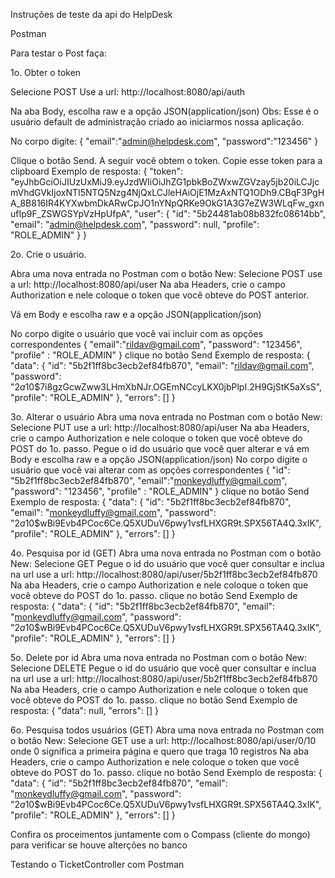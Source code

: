 Instruções de teste da api do HelpDesk

Postman

Para testar o Post faça:

1o. Obter o token

Selecione POST
Use a url: http://localhost:8080/api/auth

Na aba Body, escolha raw e a opção JSON(application/json)
Obs: Esse é o usuário default de administração criado ao iniciarmos nossa aplicação.

No corpo digite:
{
	"email":"admin@helpdesk.com",
	"password":"123456"
}

Clique o botão Send. A seguir você obtem o token. Copie esse token para a clipboard
Exemplo de resposta:
{
    "token": "eyJhbGciOiJIUzUxMiJ9.eyJzdWIiOiJhZG1pbkBoZWxwZGVzay5jb20iLCJjcmVhdGVkIjoxNTI5NTQ5Nzg4NjQxLCJleHAiOjE1MzAxNTQ1ODh9.CBqF3PgHA_8B816IR4KYXwbmDkARwCpJO1nYNpQRKe9OkG1A3G7eZW3WLqFw_gxnufIp9F_ZSWGSYpVzHpUfpA",
    "user": {
        "id": "5b24481ab08b832fc08614bb",
        "email": "admin@helpdesk.com",
        "password": null,
        "profile": "ROLE_ADMIN"
    }
}

2o. Crie o usuário.

Abra uma nova entrada no Postman com o botão New:
Selecione POST
use a url: http://localhost:8080/api/user
Na aba Headers, crie o campo Authorization e nele coloque o token que você obteve do POST anterior.

Vá em Body e escolha raw e a opção JSON(application/json)

No corpo digite o usuário que você vai incluir com as opções correspondentes
{
  "email":"rildav@gmail.com",
  "password": "123456",
  "profile" : "ROLE_ADMIN"
}
clique no botão Send
Exemplo de resposta:
{
    "data": {
        "id": "5b2f1ff8bc3ecb2ef84fb870",
        "email": "rildav@gmail.com",
        "password": "$2a$10$7i8gzGcwZww3LHmXbNJr.OGEmNCcyLKX0jbPlpI.2H9GjStK5aXsS",
        "profile": "ROLE_ADMIN"
    },
    "errors": []
}

3o. Alterar o usuário
Abra uma nova entrada no Postman com o botão New:
Selecione PUT
use a url: http://localhost:8080/api/user
Na aba Headers, crie o campo Authorization e nele coloque o token que você obteve do POST do 1o. passo.
Pegue o id do usuário que você quer alterar e vá em Body e escolha raw e a opção JSON(application/json)
No corpo digite o usuário que você vai alterar com as opções correspondentes
{
  "id": "5b2f1ff8bc3ecb2ef84fb870",
  "email":"monkeydluffy@gmail.com",
  "password": "123456",
  "profile" : "ROLE_ADMIN"
}
clique no botão Send
Exemplo de resposta:
{
    "data": {
        "id": "5b2f1ff8bc3ecb2ef84fb870",
        "email": "monkeydluffy@gmail.com",
        "password": "$2a$10$wBi9Evb4PCoc6Ce.Q5XUDuV6pwy1vsfLHXGR9t.SPX56TA4Q.3xIK",
        "profile": "ROLE_ADMIN"
    },
    "errors": []
}

4o. Pesquisa por id (GET)
Abra uma nova entrada no Postman com o botão New:
Selecione GET
Pegue o id do usuário que você quer consultar e inclua na url
use a url: http://localhost:8080/api/user/5b2f1ff8bc3ecb2ef84fb870
Na aba Headers, crie o campo Authorization e nele coloque o token que você obteve do POST do 1o. passo.
clique no botão Send
Exemplo de resposta:
{
    "data": {
        "id": "5b2f1ff8bc3ecb2ef84fb870",
        "email": "monkeydluffy@gmail.com",
        "password": "$2a$10$wBi9Evb4PCoc6Ce.Q5XUDuV6pwy1vsfLHXGR9t.SPX56TA4Q.3xIK",
        "profile": "ROLE_ADMIN"
    },
    "errors": []
}

5o. Delete por id
Abra uma nova entrada no Postman com o botão New:
Selecione DELETE
Pegue o id do usuário que você quer consultar e inclua na url
use a url: http://localhost:8080/api/user/5b2f1ff8bc3ecb2ef84fb870
Na aba Headers, crie o campo Authorization e nele coloque o token que você obteve do POST do 1o. passo.
clique no botão Send
Exemplo de resposta:
{
    "data": null,
    "errors": []
}

6o. Pesquisa todos usuários (GET)
Abra uma nova entrada no Postman com o botão New:
Selecione GET
use a url: http://localhost:8080/api/user/0/10
onde 0 significa a primeira página e quero que traga 10 registros
Na aba Headers, crie o campo Authorization e nele coloque o token que você obteve do POST do 1o. passo.
clique no botão Send
Exemplo de resposta:
{
    "data": {
        "id": "5b2f1ff8bc3ecb2ef84fb870",
        "email": "monkeydluffy@gmail.com",
        "password": "$2a$10$wBi9Evb4PCoc6Ce.Q5XUDuV6pwy1vsfLHXGR9t.SPX56TA4Q.3xIK",
        "profile": "ROLE_ADMIN"
    },
    "errors": []
}


Confira os proceimentos juntamente com o Compass (cliente do mongo) para verificar se houve alterções no banco

Testando o TicketController com Postman